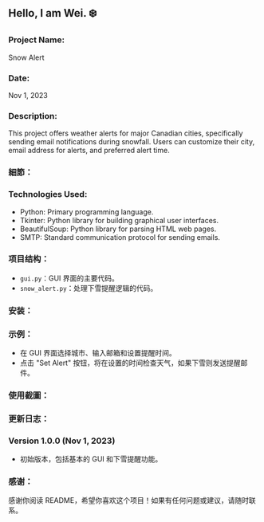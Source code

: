 ## Hello, I am Wei. ❄️


### Project Name: 
Snow Alert

### Date:
Nov 1, 2023

### Description:
This project offers weather alerts for major Canadian cities, specifically sending email notifications during snowfall. Users can customize their city, email address for alerts, and preferred alert time.


### 細節：

### Technologies Used:
- Python: Primary programming language.
- Tkinter: Python library for building graphical user interfaces.
- BeautifulSoup: Python library for parsing HTML web pages.
- SMTP: Standard communication protocol for sending emails.

### 项目结构：
- `gui.py`：GUI 界面的主要代码。
- `snow_alert.py`：处理下雪提醒逻辑的代码。

### 安装：
### 示例：
- 在 GUI 界面选择城市、输入邮箱和设置提醒时间。
- 点击 "Set Alert" 按钮，将在设置的时间检查天气，如果下雪则发送提醒邮件。

### 使用截圖：


### 更新日志：

### Version 1.0.0 (Nov 1, 2023)
- 初始版本，包括基本的 GUI 和下雪提醒功能。

### 感谢：
感谢你阅读 README，希望你喜欢这个项目！如果有任何问题或建议，请随时联系。



